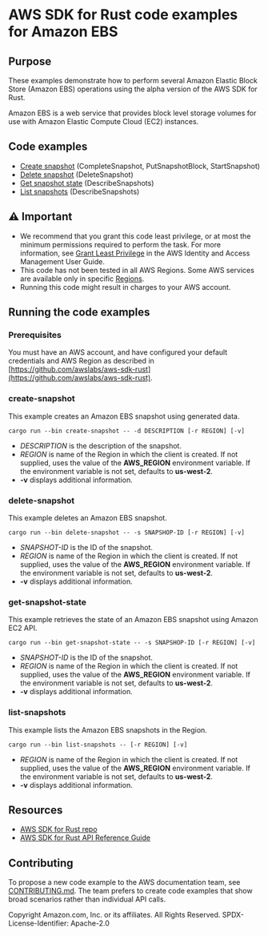 # AWS SDK for Rust code examples for Amazon EBS

## Purpose

These examples demonstrate how to perform several Amazon Elastic Block Store (Amazon EBS) operations using the alpha version of the AWS SDK for Rust.

Amazon EBS is a web service that provides block level storage volumes for use with Amazon Elastic Compute Cloud (EC2) instances.

## Code examples

- [Create snapshot](src/bin/create-snapshot.rs) (CompleteSnapshot, PutSnapshotBlock, StartSnapshot)
- [Delete snapshot](src/bin/delete-snapshot.rs) (DeleteSnapshot)
- [Get snapshot state](src/bin/get-snapshot-state.rs) (DescribeSnapshots)
- [List snapshots](src/bin/list-snapshots.rs) (DescribeSnapshots)

## ⚠ Important

- We recommend that you grant this code least privilege,
  or at most the minimum permissions required to perform the task.
  For more information, see
  [Grant Least Privilege](https://docs.aws.amazon.com/IAM/latest/UserGuide/best-practices.html#grant-least-privilege)
  in the AWS Identity and Access Management User Guide.
- This code has not been tested in all AWS Regions.
  Some AWS services are available only in specific
  [Regions](https://aws.amazon.com/about-aws/global-infrastructure/regional-product-services).
- Running this code might result in charges to your AWS account.

## Running the code examples

### Prerequisites

You must have an AWS account, and have configured your default credentials and AWS Region as described in [https://github.com/awslabs/aws-sdk-rust](https://github.com/awslabs/aws-sdk-rust).

### create-snapshot

This example creates an Amazon EBS snapshot using generated data.

`cargo run --bin create-snapshot -- -d DESCRIPTION [-r REGION] [-v]`

- _DESCRIPTION_ is the description of the snapshot. 
- _REGION_ is name of the Region in which the client is created.
  If not supplied, uses the value of the __AWS_REGION__ environment variable.
  If the environment variable is not set, defaults to __us-west-2__.
- __-v__ displays additional information.

### delete-snapshot

This example deletes an Amazon EBS snapshot.

`cargo run --bin delete-snapshot -- -s SNAPSHOP-ID [-r REGION] [-v]`

- _SNAPSHOT-ID_ is the ID of the snapshot. 
- _REGION_ is name of the Region in which the client is created.
  If not supplied, uses the value of the __AWS_REGION__ environment variable.
  If the environment variable is not set, defaults to __us-west-2__.
- __-v__ displays additional information.

### get-snapshot-state

This example retrieves the state of an Amazon EBS snapshot using Amazon EC2 API.

`cargo run --bin get-snapshot-state -- -s SNAPSHOP-ID [-r REGION] [-v]`

- _SNAPSHOT-ID_ is the ID of the snapshot. 
- _REGION_ is name of the Region in which the client is created.
  If not supplied, uses the value of the __AWS_REGION__ environment variable.
  If the environment variable is not set, defaults to __us-west-2__.
- __-v__ displays additional information.

### list-snapshots

This example lists the Amazon EBS snapshots in the Region.

`cargo run --bin list-snapshots -- [-r REGION] [-v]`
 
- _REGION_ is name of the Region in which the client is created.
  If not supplied, uses the value of the __AWS_REGION__ environment variable.
  If the environment variable is not set, defaults to __us-west-2__.
- __-v__ displays additional information.

## Resources

- [AWS SDK for Rust repo](https://github.com/awslabs/aws-sdk-rust)
- [AWS SDK for Rust API Reference Guide](https://awslabs.github.io/aws-sdk-rust/aws_sdk_cognitoidentityprovider/index.html) 

## Contributing

To propose a new code example to the AWS documentation team, 
see [CONTRIBUTING.md](https://github.com/awsdocs/aws-doc-sdk-examples/blob/master/CONTRIBUTING.md). 
The team prefers to create code examples that show broad scenarios rather than individual API calls. 

Copyright Amazon.com, Inc. or its affiliates. All Rights Reserved. SPDX-License-Identifier: Apache-2.0